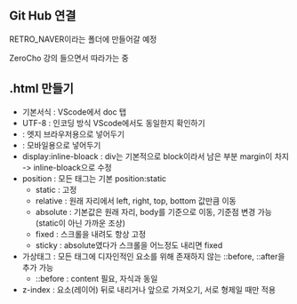 ## Git Hub 연결
RETRO_NAVER이라는 폴더에 만들어갈 예정

ZeroCho 강의 들으면서 따라가는 중
## .html 만들기
- 기본서식 : VScode에서 doc 탭
- UTF-8 : 인코딩 방식 VScode에서도 동일한지 확인하기
- <meta http-equiv="X-UA-Compatible" content="IE=edge"> : 엣지 브라우저용으로 넣어두기
- <meta name="viewport" content="width=device-width, initial-scale=1.0"> : 모바일용으로 넣어두기
- display:inline-bloack : div는 기본적으로 block이라서 남은 부분 margin이 차지 -> inline-bloack으로 수정
- position : 모든 태그는 기본 position:static
  - static : 고정
  - relative : 원래 자리에서 left, right, top, bottom 값만큼 이동
  - absolute : 기본값은 원래 자리, body를 기준으로 이동, 기준점 변경 가능(static이 아닌 가까운 조상)
  - fixed : 스크롤을 내려도 항상 고정
  - sticky : absolute였다가 스크롤을 어느정도 내리면 fixed
- 가상태그 : 모든 태그에 디자인적인 요소를 위해 존재하지 않는 ::before, ::after을 추가 가능
  - ::before : content 필요, 자식과 동일
- z-index : 요소(레이어) 뒤로 내리거나 앞으로 가져오기, 서로 형제일 때만 적용
